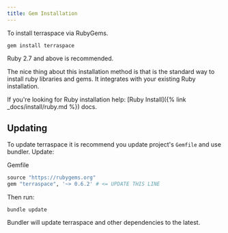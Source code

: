 ```yaml
---
title: Gem Installation
---
```


To install terraspace via RubyGems.

    gem install terraspace

Ruby 2.7 and above is recommended.

The nice thing about this installation method is that is the standard way to install ruby libraries and gems. It  integrates with your existing Ruby installation.

If you're looking for Ruby installation help: [Ruby Install]({% link _docs/install/ruby.md %}) docs.

## Updating

To update terraspace it is recommend you update project's `Gemfile` and use bundler. Update:

Gemfile

```ruby
source "https://rubygems.org"
gem "terraspace", '~> 0.6.2' # <= UPDATE THIS LINE
```

Then run:

    bundle update

Bundler will update terraspace and other dependencies to the latest.
